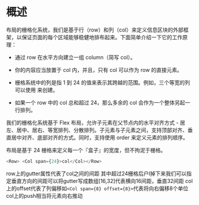 # 概述
布局的栅格化系统，我们是基于行（row）和列（col）来定义信息区块的外部框架，以保证页面的每个区域能够稳健地排布起来。下面简单介绍一下它的工作原理：

* 通过 row 在水平方向建立一组 column（简写 col）。

* 你的内容应当放置于 col 内，并且，只有 col 可以作为 row 的直接元素。

* 栅格系统中的列是指 1 到 24 的值来表示其跨越的范围。例如，三个等宽的列可以使用 <Col span={8} /> 来创建。

* 如果一个 row 中的 col 总和超过 24，那么多余的 col 会作为一个整体另起一行排列。

我们的栅格化系统基于 Flex 布局，允许子元素在父节点内的水平对齐方式 - 居左、居中、居右、等宽排列、分散排列。子元素与子元素之间，支持顶部对齐、垂直居中对齐、底部对齐的方式。同时，支持使用 order 来定义元素的排列顺序。

布局是基于 24 栅格来定义每一个『盒子』的宽度，但不拘泥于栅格。
```javascript
<Row> <Col span={24}>col</Col></Row>
```
row上的gutter属性代表了col之间的间距 其中超过24栅格后户I掉下来我们可以指定垂直方向的间距可以将gutter写成数组[16,32]代表横向16间距，垂直32间距
col上的offset代表了列偏移如```<Col span={8} offset={8}>```代表将向右偏移8个单位
col上的push相当将元素向右推动